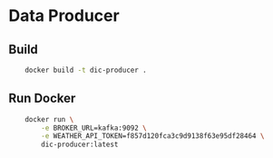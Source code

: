 # Data Producer

## Build

```bash
    docker build -t dic-producer .
```

## Run Docker

```bash
    docker run \
        -e BROKER_URL=kafka:9092 \
        -e WEATHER_API_TOKEN=f857d120fca3c9d9138f63e95df28464 \
        dic-producer:latest
```
